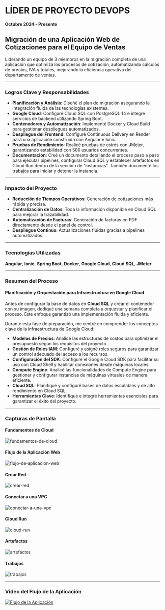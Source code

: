 # LÍDER DE PROYECTO DEVOPS

**Octubre 2024 - Presente**

## Migración de una Aplicación Web de Cotizaciones para el Equipo de Ventas

Liderando un equipo de 3 miembros en la migración completa de una aplicación que optimiza los procesos de cotización, automatizando cálculos de precios, IVA y totales, mejorando la eficiencia operativa del departamento de ventas.

---

### **Logros Clave y Responsabilidades**

- **Planificación y Análisis**: Diseñé el plan de migración asegurando la integración fluida de las tecnologías existentes.
- **Google Cloud**: Configuré Cloud SQL con PostgreSQL 14 e integré servicios de backend utilizando Spring Boot.
- **Contenedores y Automatización**: Implementé Docker y Cloud Build para gestionar despliegues automatizados.
- **Despliegue del Frontend**: Configuré Continuous Delivery en Render para una aplicación construida con Angular e Ionic.
- **Pruebas de Rendimiento**: Realicé pruebas de estrés con JMeter, garantizando estabilidad con 500 usuarios concurrentes.
- **Documentación**: Creé un documento detallando el proceso paso a paso para ejecutar pipelines, configurar Cloud SQL y establecer artefactos en Cloud Run dentro de la sección de "instancias". También documenté los trabajos para iniciar y detener la instancia.

---

### **Impacto del Proyecto**

- **Reducción de Tiempos Operativos**: Generación de cotizaciones más rápida y precisa.
- **Centralización de Datos**: Toda la información disponible en Cloud SQL para mejorar la trazabilidad.
- **Automatización de Facturas**: Generación de facturas en PDF directamente desde el panel de control.
- **Despliegue Continuo**: Actualizaciones fluidas gracias a pipelines automatizados.

---

### **Tecnologías Utilizadas**

**Angular**, **Ionic**, **Spring Boot**, **Docker**, **Google Cloud**, **Cloud SQL**, **JMeter**

---

### **Resumen del Proceso**

#### Planificación y Orquestación para Infraestructura en Google Cloud

Antes de configurar la base de datos en **Cloud SQL** y crear el contenedor con su imagen, dediqué una semana completa a orquestar y planificar el proceso. Este enfoque garantizó una implementación fluida y eficiente.

Durante esta fase de preparación, me centré en comprender los conceptos clave de la infraestructura de Google Cloud:

- **Modelos de Precios**: Analicé las estructuras de costos para optimizar el presupuesto según los requisitos del proyecto.
- **Gestión de Roles IAM**: Configuré y asigné roles seguros para garantizar un control adecuado del acceso a los recursos.
- **Configuración del SDK**: Configuré el Google Cloud SDK para facilitar su uso con Cloud Shell y habilitar conexiones desde máquinas locales.
- **Compute Engine**: Analicé las funcionalidades de Compute Engine para gestionar y configurar instancias de máquinas virtuales de manera eficiente.
- **Cloud SQL**: Planifiqué y configuré bases de datos escalables y de alto rendimiento en Cloud SQL.
- **Herramientas Clave**: Identifiqué e integré herramientas esenciales para garantizar el éxito del proyecto.

---

### **Capturas de Pantalla**

#### Fundamentos de Cloud

![fundamentos-de-cloud](assets/images/cloud-fundamentals.png)

#### Flujo de la Aplicación Web

![flujo-de-aplicación-web](assets/images/web-app-flow.png)

#### Crear Red

![crear-red](assets/images/create-network.jpg)

#### Conectar a una VPC

![conectar-a-una-vpc](assets/images/connect-to-a-vpc.jpg)

#### Cloud Run

![cloud-run](assets/images/cloud-run.jpg)

#### Artefactos

![artefactos](assets/images/artifact.jpg)

#### Trabajos

![trabajos](assets/images/jobs.jpg)

---

### **Video del Flujo de la Aplicación**

[![Flujo de la Aplicación](https://img.youtube.com/vi/SnuvCEUsqLY/0.jpg)](https://youtu.be/SnuvCEUsqLY)
